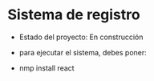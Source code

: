 <h1>Sistema de registro</h1>

- Estado del proyecto: En construcción

- para ejecutar el sistema, debes poner:

- nmp install react
